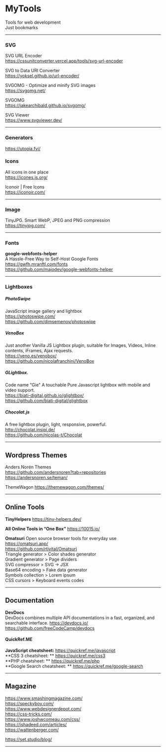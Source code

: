 # MyTools
 Tools for web development  
 Just bookmarks  
 
 ----------
 
 ### SVG
 
SVG URL Encoder  
https://cssunitconverter.vercel.app/tools/svg-url-encoder  

 
 SVG to Data URI Converter  
 https://yoksel.github.io/url-encoder/  
 
 SVGOMG - Optimize and minify SVG images  
 https://svgomg.net/
 
 SVGOMG  
 https://jakearchibald.github.io/svgomg/
 
 SVG Viewer  
 https://www.svgviewer.dev/
 
 ----------
 
### Generators

https://utopia.fyi/  


 
### Icons

All icons in one place  
https://icones.js.org/  

Iconoir | Free Icons  
https://iconoir.com/

----------

### Image

TinyJPG. Smart WebP, JPEG and PNG compression  
https://tinyjpg.com/

----------

### Fonts

**google-webfonts-helper**  
A Hassle-Free Way to Self-Host Google Fonts  
https://gwfh.mranftl.com/fonts  
https://github.com/majodev/google-webfonts-helper  

----------

### Lightboxes

##### PhotoSwipe
JavaScript image gallery and lightbox  
https://photoswipe.com/  
https://github.com/dimsemenov/photoswipe  

##### VenoBox
Just another Vanilla JS Lightbox plugin, suitable for Images, Videos, Inline contents, iFrames, Ajax requests.  
https://veno.es/venobox/  
https://github.com/nicolafranchini/VenoBox  

##### GLightbox.
Code name "Gie" A touchable Pure Javascript lightbox with mobile and video support.  
https://biati-digital.github.io/glightbox/  
https://github.com/biati-digital/glightbox  

##### Chocolat.js
A free lightbox plugin, light, responsive, powerful.  
http://chocolat.insipi.de/  
https://github.com/nicolas-t/Chocolat  


----------

## Wordpress Themes
Anders Norén Themes  
https://github.com/andersnoren?tab=repositories  
https://andersnoren.se/teman/

ThemeWagon
https://themewagon.com/themes/

----------

## Online Tools

**TinyHelpers**
https://tiny-helpers.dev/  

**All Online Tools in “One Box”**
https://10015.io/  

**Omatsuri**
Open source browser tools for everyday use  
https://omatsuri.app/  
https://github.com/rtivital/Omatsuri  
Triangle generator > Color shades generator  
Gradient generator > Page dividers  
SVG compressor >  SVG → JSX  
Base64 encoding >  Fake data generator  
Symbols collection >  Lorem ipsum  
CSS cursors >  Keyboard events codes  

----------

## Documentation

**DevDocs**  
DevDocs combines multiple API documentations in a fast, organized, and searchable interface.
https://devdocs.io/  
https://github.com/freeCodeCamp/devdocs  

#### QuickRef.ME
**JavaScript cheatsheet:** https://quickref.me/javascript  
**CSS 3 cheatsheet: ** https://quickref.me/css3  
**PHP cheatsheet: ** https://quickref.me/php  
**Google Search cheatsheet: ** https://quickref.me/google-search  

----------

 ## Magazine
https://www.smashingmagazine.com/  
https://speckyboy.com/  
https://www.webdesignerdepot.com/  
https://css-tricks.com/  
https://www.joshwcomeau.com/css/  
https://ishadeed.com/articles/  
https://wattenberger.com/  

https://set.studio/blog/  

----------

